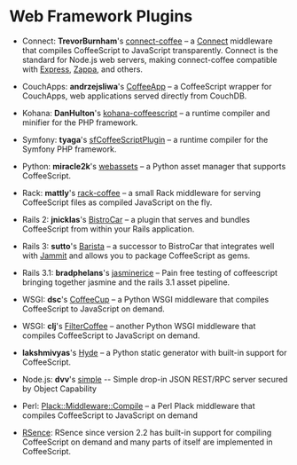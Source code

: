 # Web Framework Plugins

* Connect: **TrevorBurnham**'s [connect-coffee](http://github.com/TrevorBurnham/connect-coffee) – a [Connect](http://senchalabs.github.com/connect/) middleware that compiles CoffeeScript to JavaScript transparently. Connect is the standard for Node.js web servers, making connect-coffee compatible with [Express](http://expressjs.com/), [Zappa](https://github.com/mauricemach/zappa), and others.

* CouchApps: **andrzejsliwa**'s [CoffeeApp](http://github.com/andrzejsliwa/coffeeapp) – a CoffeeScript wrapper for CouchApps, web applications served directly from CouchDB.

* Kohana: **DanHulton**'s [kohana-coffeescript](http://github.com/DanHulton/kohana-coffeescript) – a runtime compiler and minifier for the PHP framework.

* Symfony: **tyaga**'s [sfCoffeeScriptPlugin](http://github.com/tyaga/sfCoffeeScriptPlugin) – a runtime compiler for the Symfony PHP framework.

* Python: **miracle2k**'s [webassets](http://github.com/miracle2k/webassets) – a Python asset manager that supports CoffeeScript.

* Rack: **mattly**'s [rack-coffee](http://github.com/mattly/rack-coffee) – a small Rack middleware for serving CoffeeScript files as compiled JavaScript on the fly.

* Rails 2: **jnicklas**'s [BistroCar](http://github.com/jnicklas/bistro_car) – a plugin that serves and bundles CoffeeScript from within your Rails application.

* Rails 3: **sutto**'s [Barista](http://github.com/Sutto/barista) – a successor to BistroCar that integrates well with [Jammit](http://documentcloud.github.com/jammit) and allows you to package CoffeeScript as gems.

* Rails 3.1: **bradphelans**'s [jasminerice](https://github.com/bradphelan/jasminerice) – Pain free testing of coffeescript bringing together jasmine and the rails 3.1 asset pipeline.

* WSGI: **dsc**'s [CoffeeCup](http://github.com/dsc/coffeecup) – a Python WSGI middleware that compiles CoffeeScript to JavaScript on demand.

* WSGI: **clj**'s [FilterCoffee](http://github.com/clj/filtercoffee) – another Python WSGI middleware that compiles CoffeeScript to JavaScript on demand.

* **lakshmivyas**'s [Hyde](http://github.com/lakshmivyas/hyde) – a Python static generator with built-in support for CoffeeScript.

* Node.js: **dvv**'s [simple](https://github.com/dvv/simple) -- Simple drop-in JSON REST/RPC server secured by Object Capability

* Perl: [Plack::Middleware::Compile](https://metacpan.org/module/Plack::Middleware::Compile) – a Perl Plack middleware that compiles CoffeeScript to JavaScript on demand

* [RSence](http://rsence.org/): RSence since version 2.2 has built-in support for compiling CoffeeScript on demand and many parts of itself are implemented in CoffeeScript.
